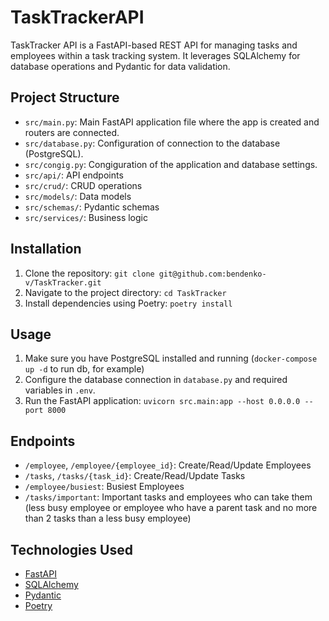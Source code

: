 # TaskTrackerAPI

TaskTracker API is a FastAPI-based REST API for managing tasks and employees within a task tracking system.
It leverages SQLAlchemy for database operations and Pydantic for data validation.

## Project Structure

- `src/main.py`: Main FastAPI application file where the app is created and routers are connected.
- `src/database.py`: Configuration of connection to the database (PostgreSQL).
- `src/congig.py`: Congiguration of the application and database settings.
- `src/api/`: API endpoints
- `src/crud/`: CRUD operations
- `src/models/`: Data models
- `src/schemas/`: Pydantic schemas
- `src/services/`: Business logic

## Installation

1. Clone the repository: `git clone git@github.com:bendenko-v/TaskTracker.git`
2. Navigate to the project directory: `cd TaskTracker`
3. Install dependencies using Poetry: `poetry install`

## Usage

1. Make sure you have PostgreSQL installed and running (`docker-compose up -d` to run db, for example)
2. Configure the database connection in `database.py` and required variables in `.env`.
3. Run the FastAPI application: `uvicorn src.main:app --host 0.0.0.0 --port 8000`

## Endpoints

- `/employee`, `/employee/{employee_id}`: Create/Read/Update Employees
- `/tasks`, `/tasks/{task_id}`: Create/Read/Update Tasks
- `/employee/busiest`: Busiest Employees
- `/tasks/important`: Important tasks and employees who can take them (less busy employee or employee who have a parent task and no more than 2 tasks than a less busy employee)

## Technologies Used

- [FastAPI](https://fastapi.tiangolo.com/)
- [SQLAlchemy](https://www.sqlalchemy.org/)
- [Pydantic](https://pydantic-docs.helpmanual.io/)
- [Poetry](https://python-poetry.org/)
